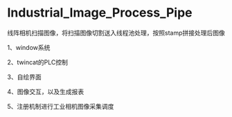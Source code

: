 # Industrial_Image_Process_Pipe
线阵相机扫描图像，将扫描图像切割送入线程池处理，按照stamp拼接处理后图像

1、window系统

2、twincat的PLC控制

3、自绘界面

4、图像交互，以及生成报表

5、注册机制进行工业相机图像采集调度
